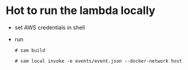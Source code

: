 # Hot to run the lambda locally

* set AWS credentials in shell
* run

    ```# sam build ```

    ``` # sam local invoke -e events/event.json --docker-network host ```
